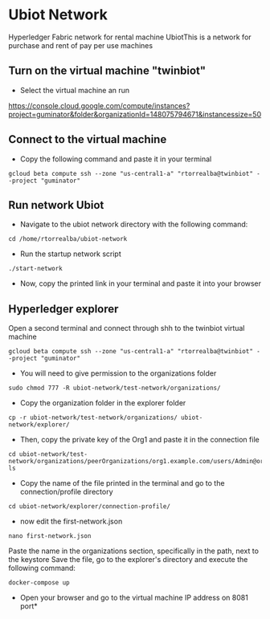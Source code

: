 # Ubiot Network

Hyperledger Fabric network for rental machine UbiotThis is a network for purchase and rent of pay per use machines

## Turn on the virtual machine "twinbiot"

* Select the virtual machine an run

https://console.cloud.google.com/compute/instances?project=guminator&folder&organizationId=148075794671&instancessize=50

## Connect to the virtual machine 

* Copy the following command and paste it in your terminal

```
gcloud beta compute ssh --zone "us-central1-a" "rtorrealba@twinbiot" --project "guminator" 
```

## Run network Ubiot

* Navigate to the ubiot network directory with the following command:

```
cd /home/rtorrealba/ubiot-network
```

* Run the startup network script

```
./start-network
```

* Now, copy the printed link in your terminal and paste it into your browser

## Hyperledger explorer
Open a second terminal and connect through shh to the twinbiot virtual machine

```
gcloud beta compute ssh --zone "us-central1-a" "rtorrealba@twinbiot" --project "guminator"
```

* You will need to give permission to the organizations folder

```
sudo chmod 777 -R ubiot-network/test-network/organizations/
```

* Copy the organization folder in the explorer folder

```
cp -r ubiot-network/test-network/organizations/ ubiot-network/explorer/
```

* Then, copy the private key of the Org1 and paste it in the connection file

```
cd ubiot-network/test-network/organizations/peerOrganizations/org1.example.com/users/Admin@org1.example.com/msp/keystore/
ls
```

* Copy the name of the file printed in the terminal and go to the connection/profile directory 

```
cd ubiot-network/explorer/connection-profile/
```

* now edit the first-network.json

```
nano first-network.json
```

Paste the name in the organizations section, specifically in the path, next to the keystore
Save the file, go to the explorer's directory and execute the following command:

```
docker-compose up
```

* Open your browser and go to the virtual machine IP address on 8081 port*
